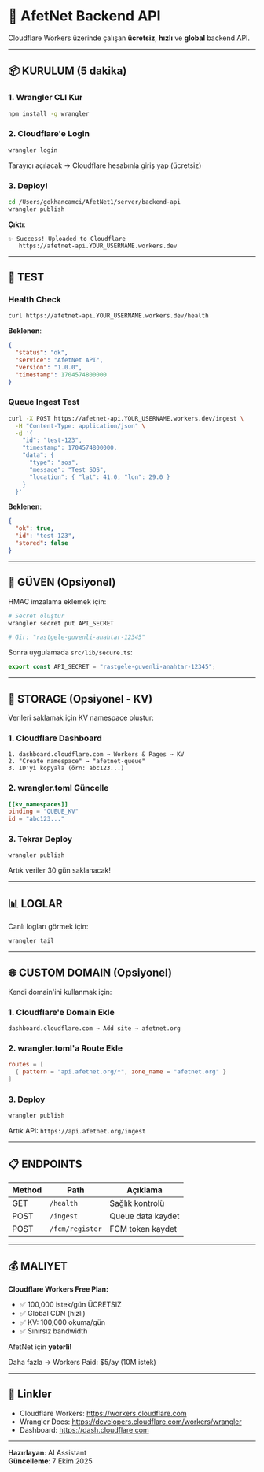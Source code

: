 # 🚀 AfetNet Backend API

Cloudflare Workers üzerinde çalışan **ücretsiz**, **hızlı** ve **global** backend API.

---

## 📦 KURULUM (5 dakika)

### 1. Wrangler CLI Kur
```bash
npm install -g wrangler
```

### 2. Cloudflare'e Login
```bash
wrangler login
```

Tarayıcı açılacak → Cloudflare hesabınla giriş yap (ücretsiz)

### 3. Deploy!
```bash
cd /Users/gokhancamci/AfetNet1/server/backend-api
wrangler publish
```

**Çıktı**:
```
✨ Success! Uploaded to Cloudflare
   https://afetnet-api.YOUR_USERNAME.workers.dev
```

---

## 🧪 TEST

### Health Check
```bash
curl https://afetnet-api.YOUR_USERNAME.workers.dev/health
```

**Beklenen**:
```json
{
  "status": "ok",
  "service": "AfetNet API",
  "version": "1.0.0",
  "timestamp": 1704574800000
}
```

### Queue Ingest Test
```bash
curl -X POST https://afetnet-api.YOUR_USERNAME.workers.dev/ingest \
  -H "Content-Type: application/json" \
  -d '{
    "id": "test-123",
    "timestamp": 1704574800000,
    "data": {
      "type": "sos",
      "message": "Test SOS",
      "location": { "lat": 41.0, "lon": 29.0 }
    }
  }'
```

**Beklenen**:
```json
{
  "ok": true,
  "id": "test-123",
  "stored": false
}
```

---

## 🔐 GÜVEN (Opsiyonel)

HMAC imzalama eklemek için:

```bash
# Secret oluştur
wrangler secret put API_SECRET

# Gir: "rastgele-guvenli-anahtar-12345"
```

Sonra uygulamada `src/lib/secure.ts`:
```typescript
export const API_SECRET = "rastgele-guvenli-anahtar-12345";
```

---

## 💾 STORAGE (Opsiyonel - KV)

Verileri saklamak için KV namespace oluştur:

### 1. Cloudflare Dashboard
```
1. dashboard.cloudflare.com → Workers & Pages → KV
2. "Create namespace" → "afetnet-queue"
3. ID'yi kopyala (örn: abc123...)
```

### 2. wrangler.toml Güncelle
```toml
[[kv_namespaces]]
binding = "QUEUE_KV"
id = "abc123..."
```

### 3. Tekrar Deploy
```bash
wrangler publish
```

Artık veriler 30 gün saklanacak!

---

## 📊 LOGLAR

Canlı logları görmek için:
```bash
wrangler tail
```

---

## 🌐 CUSTOM DOMAIN (Opsiyonel)

Kendi domain'ini kullanmak için:

### 1. Cloudflare'e Domain Ekle
```
dashboard.cloudflare.com → Add site → afetnet.org
```

### 2. wrangler.toml'a Route Ekle
```toml
routes = [
  { pattern = "api.afetnet.org/*", zone_name = "afetnet.org" }
]
```

### 3. Deploy
```bash
wrangler publish
```

Artık API: `https://api.afetnet.org/ingest`

---

## 📋 ENDPOINTS

| Method | Path | Açıklama |
|--------|------|----------|
| GET | `/health` | Sağlık kontrolü |
| POST | `/ingest` | Queue data kaydet |
| POST | `/fcm/register` | FCM token kaydet |

---

## 💰 MALIYET

**Cloudflare Workers Free Plan:**
- ✅ 100,000 istek/gün ÜCRETSIZ
- ✅ Global CDN (hızlı)
- ✅ KV: 100,000 okuma/gün
- ✅ Sınırsız bandwidth

AfetNet için **yeterli!**

Daha fazla → Workers Paid: $5/ay (10M istek)

---

## 🔗 Linkler

- Cloudflare Workers: https://workers.cloudflare.com
- Wrangler Docs: https://developers.cloudflare.com/workers/wrangler
- Dashboard: https://dash.cloudflare.com

---

**Hazırlayan**: AI Assistant  
**Güncelleme**: 7 Ekim 2025






